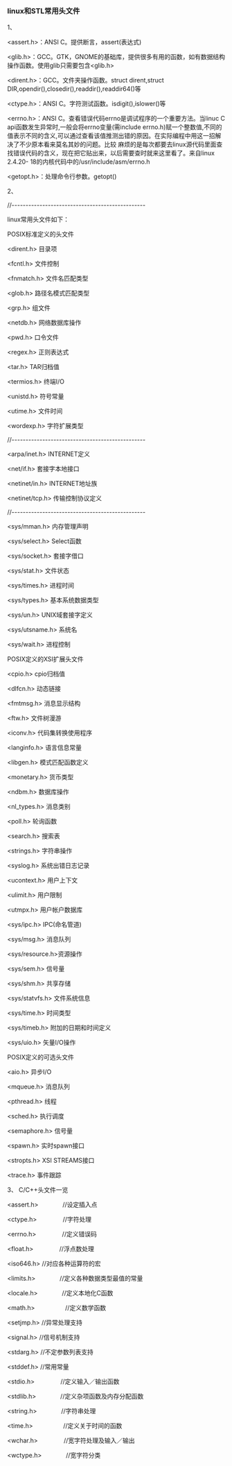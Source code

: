 ### linux和STL常用头文件



1、

\<assert.h\>：ANSI C。提供断言，assert(表达式)

\<glib.h\>：GCC。GTK，GNOME的基础库，提供很多有用的函数，如有数据结构操作函数。使用glib只需要包含\<glib.h\>

\<dirent.h\>：GCC。文件夹操作函数。struct dirent,struct DIR,opendir(),closedir(),readdir(),readdir64()等 

\<ctype.h\>：ANSI C。字符测试函数。isdigit(),islower()等

\<errno.h\>：ANSI C。查看错误代码errno是调试程序的一个重要方法。当linuc C api函数发生异常时,一般会将errno变量(需include errno.h)赋一个整数值,不同的值表示不同的含义,可以通过查看该值推测出错的原因。在实际编程中用这一招解决了不少原本看来莫名其妙的问题。比较 麻烦的是每次都要去linux源代码里面查找错误代码的含义，现在把它贴出来，以后需要查时就来这里看了。来自linux 2.4.20-
18的内核代码中的/usr/include/asm/errno.h

\<getopt.h\>：处理命令行参数。getopt()

2、

//------------------------------------------------

linux常用头文件如下：

POSIX标准定义的头文件

\<dirent.h\>        目录项

\<fcntl.h\>         文件控制

\<fnmatch.h\>    文件名匹配类型

\<glob.h\>    路径名模式匹配类型

\<grp.h\>        组文件

\<netdb.h\>    网络数据库操作

\<pwd.h\>        口令文件

\<regex.h\>    正则表达式

\<tar.h\>        TAR归档值

\<termios.h\>    终端I/O

\<unistd.h\>    符号常量

\<utime.h\>    文件时间

\<wordexp.h\>    字符扩展类型

//------------------------------------------------

\<arpa/inet.h\>    INTERNET定义

\<net/if.h\>    套接字本地接口

\<netinet/in.h\>    INTERNET地址族

\<netinet/tcp.h\>    传输控制协议定义

//------------------------------------------------

\<sys/mman.h\>    内存管理声明

\<sys/select.h\>    Select函数

\<sys/socket.h\>    套接字借口

\<sys/stat.h\>    文件状态

\<sys/times.h\>    进程时间

\<sys/types.h\>    基本系统数据类型

\<sys/un.h\>    UNIX域套接字定义

\<sys/utsname.h\>    系统名

\<sys/wait.h\>    进程控制



POSIX定义的XSI扩展头文件 

\<cpio.h\>    cpio归档值 

\<dlfcn.h\>    动态链接

\<fmtmsg.h\>    消息显示结构

\<ftw.h\>        文件树漫游

\<iconv.h\>    代码集转换使用程序

\<langinfo.h\>    语言信息常量

\<libgen.h\>    模式匹配函数定义

\<monetary.h\>    货币类型

\<ndbm.h\>    数据库操作

\<nl_types.h\>    消息类别

\<poll.h\>    轮询函数

\<search.h\>    搜索表

\<strings.h\>    字符串操作

\<syslog.h\>    系统出错日志记录

\<ucontext.h\>    用户上下文

\<ulimit.h\>    用户限制

\<utmpx.h\>    用户帐户数据库 



\<sys/ipc.h\>    IPC(命名管道)

\<sys/msg.h\>    消息队列

\<sys/resource.h\>资源操作

\<sys/sem.h\>    信号量

\<sys/shm.h\>    共享存储

\<sys/statvfs.h\>    文件系统信息

\<sys/time.h\>    时间类型

\<sys/timeb.h\>    附加的日期和时间定义

\<sys/uio.h\>    矢量I/O操作



POSIX定义的可选头文件

\<aio.h\>        异步I/O

\<mqueue.h\>    消息队列

\<pthread.h\>    线程

\<sched.h\>    执行调度

\<semaphore.h\>    信号量

\<spawn.h\>     实时spawn接口

\<stropts.h\>    XSI STREAMS接口

\<trace.h\>     事件跟踪


3、 C/C++头文件一览

\<assert.h\>　　　　//设定插入点

\<ctype.h\>　　　　 //字符处理

\<errno.h\>　　　　 //定义错误码

\<float.h\>　　　　 //浮点数处理

\<iso646.h\>        //对应各种运算符的宏

\<limits.h\>　　　　//定义各种数据类型最值的常量

\<locale.h\>　　　　//定义本地化C函数

\<math.h\>　　　　　//定义数学函数

\<setjmp.h\>        //异常处理支持

\<signal.h\>        //信号机制支持

\<stdarg.h\>        //不定参数列表支持

\<stddef.h\>        //常用常量

\<stdio.h\>　　　　 //定义输入／输出函数

\<stdlib.h\>　　　　//定义杂项函数及内存分配函数

\<string.h\>　　　　//字符串处理

\<time.h\>　　　　　//定义关于时间的函数

\<wchar.h\>　　　　 //宽字符处理及输入／输出

\<wctype.h\>　　　　//宽字符分类